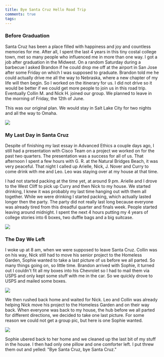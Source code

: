 ```yaml
---
title: Bye Santa Cruz Hello Road Trip
comments: true
tags:
---
```



### Before Graduation

Santa Cruz has been a place filled with happiness and joy and countless memories for me. After all, I spent the last 4 years in this tiny costal college town, met so many people who influenced me in more than one way. I got a job after graduation in the Midwest. On a random Saturday during a barbecue I asked Brandon if he could drop me off at the airport in San Jose after some Friday on which I was supposed to graduate. Brandon told me he could actually drive me all the way to Nebraska, where a new chapter of my life will then begin. So I worked on the itinerary for us. I did not drive so it would be better if we could get more people to join us in this road trip. Eventually Collin M. and Nick H. joined our group. We planned to leave in the morning of Friday, the 12th of June. 

This was our original plan. We would stay in Salt Lake City for two nights and all the way to Omaha.

<img src="https://github.com/sinclairliang/sinclairliang/blob/master/_posts/roadtrip/original-map.png?raw=true" />

### My Last Day in Santa Cruz

Despite of finishing my last essay in Advanced Ethics a couple days ago, I still had a presentation with Cisco Team on a project we worked on for the past two quarters. The presentation was a success for all of us. That afternoon I spent a few hours with G. R. at the Natural Bridges Beach, it was very peaceful. That night I called up Arielle, Nick, J. Nover and Curry to come drink with me and Leo. Leo was staying over at my house at that time.

I had not started packing at the time yet, at around 9 pm. Arielle and I drove to the West Cliff to pick up Curry and then Nick to my house. We started drinking, I knew it was probably my last time hanging out with them all together. While we were drinking I started packing, which actually lasted longer then the party. The party did not really last long because everyone was already tired from this dreadful quarter and finals week. People started leaving around midnight. I spent the next 4 hours putting my 4 years of college stories into 6 boxes, two duffle bags and a big suitcase.

<img src="https://github.com/sinclairliang/sinclairliang/blob/master/_posts/roadtrip/Santa-Cruz-Party.jpg?raw=true" />

### The Day We Left

I woke up at 8 am, when we were supposed to leave Santa Cruz. Collin was on his way, Nick still had to move his senior project to the Homeless Garden, Sophie wanted to take a last picture of us before we all parted. So many things going on, so little time. Brandon arrived with Sophie, it turned out I couldn't fit all my boxes into his Chevrolet so I had to mail them via USPS and only kept some stuff with me in the car. So we quickly drove to USPS and mailed some boxes.

<img src="https://github.com/sinclairliang/sinclairliang/blob/master/_posts/roadtrip/post-office.jpg?raw=true" />

We then rushed back home and waited for Nick. Leo and Collin was already helping Nick move his project to the Homeless Garden and on their way back. When everyone was back to my house, the hub before we all parted for different directions, we decided to take one last picture. For some reason we could not get a group pic, but here is one Sophie wanted. 

<img src="https://github.com/sinclairliang/sinclairliang/blob/master/_posts/roadtrip/Sophie.jpg?raw=true" />


Sophie ubered back to her home and we cleaned up the last bit of my stuff in the house. I then had only one pillow and one comforter left. I put threw them out and yelled: "Bye Santa Cruz, bye Santa Cruz."